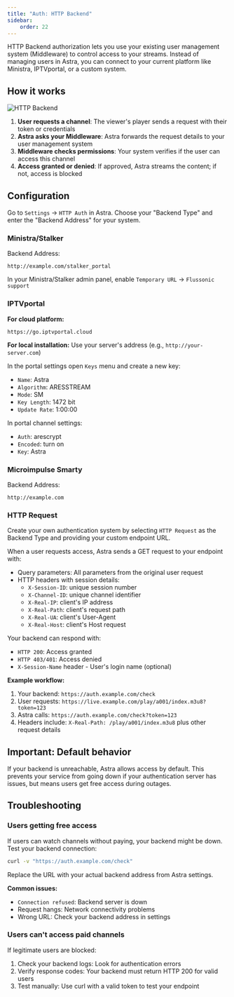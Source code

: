 ```yaml
---
title: "Auth: HTTP Backend"
sidebar:
    order: 22
---
```


HTTP Backend authorization lets you use your existing user management system (Middleware) to control access to your streams. Instead of managing users in Astra, you can connect to your current platform like Ministra, IPTVportal, or a custom system.

## How it works

![HTTP Backend](https://cdn.cesbo.com/help/astra/delivery/http-hls/auth/http-backend.svg)

1. **User requests a channel**: The viewer's player sends a request with their token or credentials
2. **Astra asks your Middleware**: Astra forwards the request details to your user management system
3. **Middleware checks permissions**: Your system verifies if the user can access this channel
4. **Access granted or denied**: If approved, Astra streams the content; if not, access is blocked

## Configuration

Go to `Settings` → `HTTP Auth` in Astra. Choose your "Backend Type" and enter the "Backend Address" for your system.

### Ministra/Stalker

Backend Address:

```
http://example.com/stalker_portal
```

In your Ministra/Stalker admin panel, enable `Temporary URL` → `Flussonic support`

### IPTVportal

**For cloud platform:**

```
https://go.iptvportal.cloud
```

**For local installation:** Use your server's address (e.g., `http://your-server.com`)

In the portal settings open `Keys` menu and create a new key:

- `Name`: Astra
- `Algorithm`: ARESSTREAM
- `Mode`: SM
- `Key Length`: 1472 bit
- `Update Rate`: 1:00:00

In portal channel settings:

- `Auth`: arescrypt
- `Encoded`: turn on
- `Key`: Astra

### Microimpulse Smarty

Backend Address:

```
http://example.com
```

### HTTP Request

Create your own authentication system by selecting `HTTP Request` as the Backend Type and providing your custom endpoint URL.

When a user requests access, Astra sends a GET request to your endpoint with:

- Query parameters: All parameters from the original user request
- HTTP headers with session details:
    - `X-Session-ID`: unique session number
    - `X-Channel-ID`: unique channel identifier
    - `X-Real-IP`: client's IP address
    - `X-Real-Path`: client's request path
    - `X-Real-UA`: client's User-Agent
    - `X-Real-Host`: client's Host request

Your backend can respond with:

- `HTTP 200`: Access granted
- `HTTP 403/401`: Access denied
- `X-Session-Name` header - User's login name (optional)

**Example workflow:**

1. Your backend: `https://auth.example.com/check`
2. User requests: `https://live.example.com/play/a001/index.m3u8?token=123`
3. Astra calls: `https://auth.example.com/check?token=123`
4. Headers include: `X-Real-Path: /play/a001/index.m3u8` plus other request details

## Important: Default behavior

If your backend is unreachable, Astra allows access by default. This prevents your service from going down if your authentication server has issues, but means users get free access during outages.

## Troubleshooting

### Users getting free access

If users can watch channels without paying, your backend might be down. Test your backend connection:

```sh
curl -v "https://auth.example.com/check"
```

Replace the URL with your actual backend address from Astra settings.

**Common issues:**

- `Connection refused`: Backend server is down
- Request hangs: Network connectivity problems
- Wrong URL: Check your backend address in settings

### Users can't access paid channels

If legitimate users are blocked:

1. Check your backend logs: Look for authentication errors
2. Verify response codes: Your backend must return HTTP 200 for valid users
3. Test manually: Use curl with a valid token to test your endpoint
